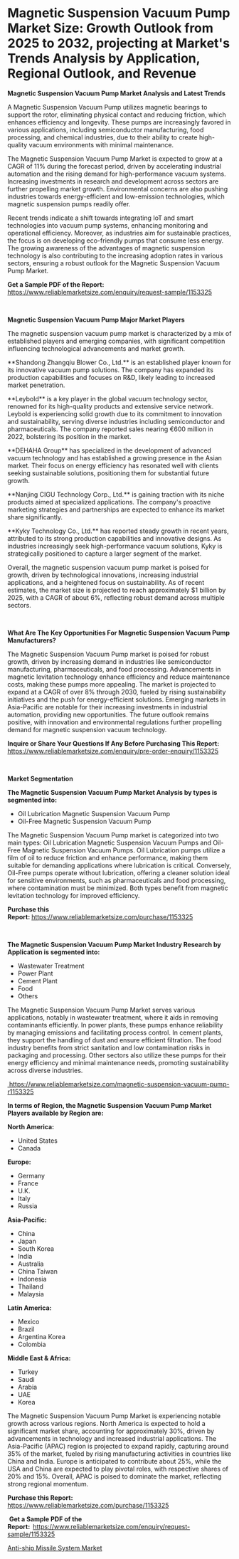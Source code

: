 <p><h1>Magnetic Suspension Vacuum Pump Market Size: Growth Outlook from 2025 to 2032, projecting at Market's Trends Analysis by Application, Regional Outlook, and Revenue</h1></p><p><strong>Magnetic Suspension Vacuum Pump Market Analysis and Latest Trends</strong></p>
<p><p>A Magnetic Suspension Vacuum Pump utilizes magnetic bearings to support the rotor, eliminating physical contact and reducing friction, which enhances efficiency and longevity. These pumps are increasingly favored in various applications, including semiconductor manufacturing, food processing, and chemical industries, due to their ability to create high-quality vacuum environments with minimal maintenance.</p><p>The Magnetic Suspension Vacuum Pump Market is expected to grow at a CAGR of 11% during the forecast period, driven by accelerating industrial automation and the rising demand for high-performance vacuum systems. Increasing investments in research and development across sectors are further propelling market growth. Environmental concerns are also pushing industries towards energy-efficient and low-emission technologies, which magnetic suspension pumps readily offer.</p><p>Recent trends indicate a shift towards integrating IoT and smart technologies into vacuum pump systems, enhancing monitoring and operational efficiency. Moreover, as industries aim for sustainable practices, the focus is on developing eco-friendly pumps that consume less energy. The growing awareness of the advantages of magnetic suspension technology is also contributing to the increasing adoption rates in various sectors, ensuring a robust outlook for the Magnetic Suspension Vacuum Pump Market.</p></p>
<p><strong>Get a Sample PDF of the Report:&nbsp;</strong> <a href="https://www.reliablemarketsize.com/enquiry/request-sample/1153325?utm_campaign=3226&utm_medium=2&utm_source=Github&utm_content=ia&utm_term=12042025&utm_id=magnetic-suspension-vacuum-pump">https://www.reliablemarketsize.com/enquiry/request-sample/1153325</a></p>
<p>&nbsp;</p>
<p><strong>Magnetic Suspension Vacuum Pump Major Market Players</strong></p>
<p><p>The magnetic suspension vacuum pump market is characterized by a mix of established players and emerging companies, with significant competition influencing technological advancements and market growth. </p><p>**Shandong Zhangqiu Blower Co., Ltd.** is an established player known for its innovative vacuum pump solutions. The company has expanded its production capabilities and focuses on R&D, likely leading to increased market penetration.</p><p>**Leybold** is a key player in the global vacuum technology sector, renowned for its high-quality products and extensive service network. Leybold is experiencing solid growth due to its commitment to innovation and sustainability, serving diverse industries including semiconductor and pharmaceuticals. The company reported sales nearing €600 million in 2022, bolstering its position in the market.</p><p>**DEHAHA Group** has specialized in the development of advanced vacuum technology and has established a growing presence in the Asian market. Their focus on energy efficiency has resonated well with clients seeking sustainable solutions, positioning them for substantial future growth.</p><p>**Nanjing CIGU Technology Corp., Ltd.** is gaining traction with its niche products aimed at specialized applications. The company's proactive marketing strategies and partnerships are expected to enhance its market share significantly.</p><p>**Kyky Technology Co., Ltd.** has reported steady growth in recent years, attributed to its strong production capabilities and innovative designs. As industries increasingly seek high-performance vacuum solutions, Kyky is strategically positioned to capture a larger segment of the market.</p><p>Overall, the magnetic suspension vacuum pump market is poised for growth, driven by technological innovations, increasing industrial applications, and a heightened focus on sustainability. As of recent estimates, the market size is projected to reach approximately $1 billion by 2025, with a CAGR of about 6%, reflecting robust demand across multiple sectors.</p></p>
<p>&nbsp;</p>
<p><strong>What Are The Key Opportunities For Magnetic Suspension Vacuum Pump Manufacturers?</strong></p>
<p><p>The Magnetic Suspension Vacuum Pump market is poised for robust growth, driven by increasing demand in industries like semiconductor manufacturing, pharmaceuticals, and food processing. Advancements in magnetic levitation technology enhance efficiency and reduce maintenance costs, making these pumps more appealing. The market is projected to expand at a CAGR of over 8% through 2030, fueled by rising sustainability initiatives and the push for energy-efficient solutions. Emerging markets in Asia-Pacific are notable for their increasing investments in industrial automation, providing new opportunities. The future outlook remains positive, with innovation and environmental regulations further propelling demand for magnetic suspension vacuum technology.</p></p>
<p><strong>Inquire or Share Your Questions If Any Before Purchasing This Report:</strong> <a href="https://www.reliablemarketsize.com/enquiry/pre-order-enquiry/1153325?utm_campaign=3226&utm_medium=2&utm_source=Github&utm_content=ia&utm_term=12042025&utm_id=magnetic-suspension-vacuum-pump">https://www.reliablemarketsize.com/enquiry/pre-order-enquiry/1153325</a></p>
<p>&nbsp;</p>
<p><strong>Market Segmentation</strong></p>
<p><strong>The Magnetic Suspension Vacuum Pump Market Analysis by types is segmented into:</strong></p>
<p><ul><li>Oil Lubrication Magnetic Suspension Vacuum Pump</li><li>Oil-Free Magnetic Suspension Vacuum Pump</li></ul></p>
<p><p>The Magnetic Suspension Vacuum Pump market is categorized into two main types: Oil Lubrication Magnetic Suspension Vacuum Pumps and Oil-Free Magnetic Suspension Vacuum Pumps. Oil Lubrication pumps utilize a film of oil to reduce friction and enhance performance, making them suitable for demanding applications where lubrication is critical. Conversely, Oil-Free pumps operate without lubrication, offering a cleaner solution ideal for sensitive environments, such as pharmaceuticals and food processing, where contamination must be minimized. Both types benefit from magnetic levitation technology for improved efficiency.</p></p>
<p><strong>Purchase this Report:&nbsp;</strong><a href="https://www.reliablemarketsize.com/purchase/1153325?utm_campaign=3226&utm_medium=2&utm_source=Github&utm_content=ia&utm_term=12042025&utm_id=magnetic-suspension-vacuum-pump">https://www.reliablemarketsize.com/purchase/1153325</a></p>
<p>&nbsp;</p>
<p><strong>The Magnetic Suspension Vacuum Pump Market Industry Research by Application is segmented into:</strong></p>
<p><ul><li>Wastewater Treatment</li><li>Power Plant</li><li>Cement Plant</li><li>Food</li><li>Others</li></ul></p>
<p><p>The Magnetic Suspension Vacuum Pump Market serves various applications, notably in wastewater treatment, where it aids in removing contaminants efficiently. In power plants, these pumps enhance reliability by managing emissions and facilitating process control. In cement plants, they support the handling of dust and ensure efficient filtration. The food industry benefits from strict sanitation and low contamination risks in packaging and processing. Other sectors also utilize these pumps for their energy efficiency and minimal maintenance needs, promoting sustainability across diverse industries.</p></p>
<p><a href="https://www.reliablemarketsize.com/magnetic-suspension-vacuum-pump-r1153325?utm_campaign=3226&utm_medium=2&utm_source=Github&utm_content=ia&utm_term=12042025&utm_id=magnetic-suspension-vacuum-pump">&nbsp;https://www.reliablemarketsize.com/magnetic-suspension-vacuum-pump-r1153325</a></p>
<p><strong>In terms of Region, the Magnetic Suspension Vacuum Pump Market Players available by Region are:</strong></p>
<p>
    <p> <strong> North America: </strong>
        <ul>
            <li>United States</li>
            <li>Canada</li>
        </ul>
        </p> 
    <p> <strong> Europe: </strong>
        <ul>
            <li>Germany</li>
            <li>France</li>
            <li>U.K.</li>
            <li>Italy</li>
            <li>Russia</li>
        </ul>
        </p> 
    <p> <strong> Asia-Pacific: </strong>
        <ul>
            <li>China</li>
            <li>Japan</li>
            <li>South Korea</li>
            <li>India</li>
            <li>Australia</li>
            <li>China Taiwan</li>
            <li>Indonesia</li>
            <li>Thailand</li>
            <li>Malaysia</li>
        </ul>
        </p> 
    <p> <strong> Latin America: </strong>
        <ul>
            <li>Mexico</li>
            <li>Brazil</li>
            <li>Argentina Korea</li>
            <li>Colombia</li>
        </ul>
        </p> 
    <p> <strong> Middle East & Africa: </strong>
        <ul>
            <li>Turkey</li>
            <li>Saudi</li>
            <li>Arabia</li>
            <li>UAE</li>
            <li>Korea</li>
        </ul>
    </p>
    </p>
<p><p>The Magnetic Suspension Vacuum Pump Market is experiencing notable growth across various regions. North America is expected to hold a significant market share, accounting for approximately 30%, driven by advancements in technology and increased industrial applications. The Asia-Pacific (APAC) region is projected to expand rapidly, capturing around 35% of the market, fueled by rising manufacturing activities in countries like China and India. Europe is anticipated to contribute about 25%, while the USA and China are expected to play pivotal roles, with respective shares of 20% and 15%. Overall, APAC is poised to dominate the market, reflecting strong regional momentum.</p></p>
<p><strong>Purchase this Report: </strong><a href="https://www.reliablemarketsize.com/purchase/1153325?utm_campaign=3226&utm_medium=2&utm_source=Github&utm_content=ia&utm_term=12042025&utm_id=magnetic-suspension-vacuum-pump">https://www.reliablemarketsize.com/purchase/1153325</a></p>
<p>&nbsp;<strong>Get a Sample PDF of the Report:&nbsp;&nbsp;</strong><a href="https://www.reliablemarketsize.com/enquiry/request-sample/1153325?utm_campaign=3226&utm_medium=2&utm_source=Github&utm_content=ia&utm_term=12042025&utm_id=magnetic-suspension-vacuum-pump">https://www.reliablemarketsize.com/enquiry/request-sample/1153325</a></p>
<p><strong></strong></p>
<p><p><a href="https://github.com/dushornerfe/Market-Research-Report-List-1/blob/main/anti-ship-missile-system-market.md?utm_campaign=3226&utm_medium=2&utm_source=Github&utm_content=ia&utm_term=12042025&utm_id=magnetic-suspension-vacuum-pump">Anti-ship Missile System Market</a></p></p>